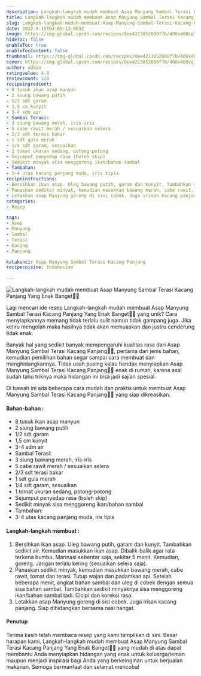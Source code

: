 ```yaml
---
description: Langkah-langkah mudah membuat Asap Manyung Sambal Terasi Kacang Panjang Yang Enak Banget"
title: Langkah-langkah mudah membuat Asap Manyung Sambal Terasi Kacang Panjang Yang Enak Banget
slug: Langkah-langkah-mudah-membuat-Asap-Manyung-Sambal-Terasi-Kacang-Panjang-Yang-Enak-Banget
date: 2022-9-15T03:09:12.063Z
image: https://img-global.cpcdn.com/recipes/0ee4213852000f7b/400x400cq70/photo.jpg
hideToc: false
enableToc: true
enableTocContent: false
thumbnail: https://img-global.cpcdn.com/recipes/0ee4213852000f7b/400x400cq70/photo.jpg
cover: https://img-global.cpcdn.com/recipes/0ee4213852000f7b/400x400cq70/photo.jpg
author: admin
ratingvalue: 4.8
reviewcount: 124
recipeingredient:
- 8 tusuk ikan asap manyun
- 2 siung bawang putih
- 1/2 sdt garam
- 1,5 cm kunyit
- 3-4 sdm air
- Sambal Terasi:
- 3 siung bawang merah, iris-iris
- 5 cabe rawit merah / sesuaikan selera
- 2/3 sdt terasi bakar
- 1 sdt gula merah
- 1/4 sdt garam, sesuaikan
- 1 tomat ukuran sedang, potong-potong
- Sejumput penyedap rasa (boleh skip)
- Sedikit minyak sisa menggoreng ikan/bahan sambal
- Tambahan:
- 3-4 utas kacang panjang muda, iris tipis
recipeinstructions:
- Bersihkan ikan asap. Uleg bawang putih, garam dan kunyit. Tambahkan sedikit air. Kemudian masukkan ikan asap. Dibalik-balik agar rata terkena bumbu. Marinasi sebentar saja, sekitar 5 menit. Kemudian, goreng. Jangan terlalu kering (sesuaikan selera saja).
- Panaskan sedikit minyak, kemudian masukkan bawang merah, cabe rawit, tomat dan terasi. Tutup wajan dan padamkan api. Setelah beberapa menit, angkat bahan sambal dan uleg di cobek dengan semua sisa bahan sambal. Tambahkan sedikit minyaknya sisa menggoreng ikan/bahan sambal tadi. Cicipi dan koreksi rasa.
- Letakkan asap Manyung goreng di sisi cobek. Juga irisan kacang panjang. Siap dihidangkan bersama nasi hangat.
categories:
- Resep

tags:
- Asap
- Manyung
- Sambal
- Terasi
- Kacang
- Panjang

katakunci: Asap Manyung Sambal Terasi Kacang Panjang
recipecuisine: Indonesian

---
```


![Langkah-langkah mudah membuat Asap Manyung Sambal Terasi Kacang Panjang Yang Enak Banget👩‍🍳](https://img-global.cpcdn.com/recipes/0ee4213852000f7b/400x400cq70/photo.jpg)

Lagi mencari ide resep Langkah-langkah mudah membuat Asap Manyung Sambal Terasi Kacang Panjang Yang Enak Banget👩‍🍳 yang unik? Cara menyiapkannya memang tidak terlalu sulit namun tidak gampang juga. Jika keliru mengolah maka hasilnya tidak akan memuaskan dan justru cenderung tidak enak.

Banyak hal yang sedikit banyak mempengaruhi kualitas rasa dari Asap Manyung Sambal Terasi Kacang Panjang👩‍🍳, pertama dari jenis bahan, kemudian pemilihan bahan segar sampai cara membuat dan menghidangkannya. Tidak usah pusing kalau hendak menyiapkan Asap Manyung Sambal Terasi Kacang Panjang👩‍🍳 enak di rumah, karena asal sudah tahu triknya maka hidangan ini bisa jadi sajian spesial.

Di bawah ini ada beberapa cara mudah dan praktis untuk membuat Asap Manyung Sambal Terasi Kacang Panjang👩‍🍳 yang siap dikreasikan.

<!--inarticleads1-->

#### Bahan-bahan :

- 8 tusuk ikan asap manyun
- 2 siung bawang putih
- 1/2 sdt garam
- 1,5 cm kunyit
- 3-4 sdm air
- Sambal Terasi:
- 3 siung bawang merah, iris-iris
- 5 cabe rawit merah / sesuaikan selera
- 2/3 sdt terasi bakar
- 1 sdt gula merah
- 1/4 sdt garam, sesuaikan
- 1 tomat ukuran sedang, potong-potong
- Sejumput penyedap rasa (boleh skip)
- Sedikit minyak sisa menggoreng ikan/bahan sambal
- Tambahan:
- 3-4 utas kacang panjang muda, iris tipis

<!--inarticleads2-->

#### Langkah-langkah membuat :

1. Bersihkan ikan asap. Uleg bawang putih, garam dan kunyit. Tambahkan sedikit air. Kemudian masukkan ikan asap. Dibalik-balik agar rata terkena bumbu. Marinasi sebentar saja, sekitar 5 menit. Kemudian, goreng. Jangan terlalu kering (sesuaikan selera saja).
1. Panaskan sedikit minyak, kemudian masukkan bawang merah, cabe rawit, tomat dan terasi. Tutup wajan dan padamkan api. Setelah beberapa menit, angkat bahan sambal dan uleg di cobek dengan semua sisa bahan sambal. Tambahkan sedikit minyaknya sisa menggoreng ikan/bahan sambal tadi. Cicipi dan koreksi rasa.
1. Letakkan asap Manyung goreng di sisi cobek. Juga irisan kacang panjang. Siap dihidangkan bersama nasi hangat.

#### Penutup

Terima kasih telah membaca resep yang kami tampilkan di sini. Besar harapan kami, Langkah-langkah mudah membuat Asap Manyung Sambal Terasi Kacang Panjang Yang Enak Banget👩‍🍳 yang mudah di atas dapat membantu Anda menyiapkan hidangan yang enak untuk keluarga/teman maupun menjadi inspirasi bagi Anda yang berkeinginan untuk berjualan makanan. Semoga bermanfaat dan selamat mencoba!